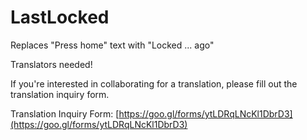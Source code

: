 # LastLocked
Replaces "Press home" text with "Locked ... ago"

Translators needed!

If you're interested in collaborating for a translation, please fill out the translation inquiry form.

Translation Inquiry Form: [https://goo.gl/forms/ytLDRqLNcKl1DbrD3](https://goo.gl/forms/ytLDRqLNcKl1DbrD3)
